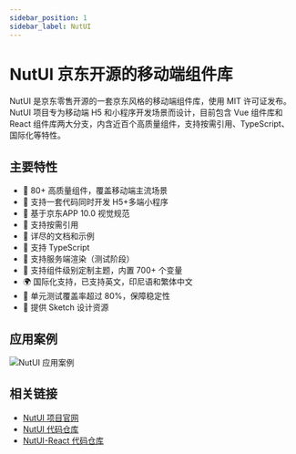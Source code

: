 ```yaml
---
sidebar_position: 1
sidebar_label: NutUI
---
```


# NutUI 京东开源的移动端组件库

NutUI 是京东零售开源的一套京东风格的移动端组件库，使用 MIT 许可证发布。NutUI 项目专为移动端 H5 和小程序开发场景而设计，目前包含 Vue 组件库和 React 组件库两大分支，内含近百个高质量组件，支持按需引用、TypeScript、国际化等特性。



## 主要特性

- 🚀 80+ 高质量组件，覆盖移动端主流场景
- 💪 支持一套代码同时开发 H5+多端小程序
- 📖 基于京东APP 10.0 视觉规范
- 🍭 支持按需引用
- 📖 详尽的文档和示例
- 💪 支持 TypeScript
- 💪 支持服务端渲染（测试阶段）
- 🍭 支持组件级别定制主题，内置 700+ 个变量
- 🌍 国际化支持，已支持英文，印尼语和繁体中文
- 🍭 单元测试覆盖率超过 80%，保障稳定性
- 📖 提供 Sketch 设计资源



## 应用案例

![NutUI 应用案例](https://static.getiot.tech/NutUI-usercases.webp#center)



## 相关链接

- [NutUI 项目官网](https://nutui.jd.com)
- [NutUI 代码仓库](https://github.com/jdf2e/nutui)
- [NutUI-React 代码仓库](https://github.com/jdf2e/nutui-react)

